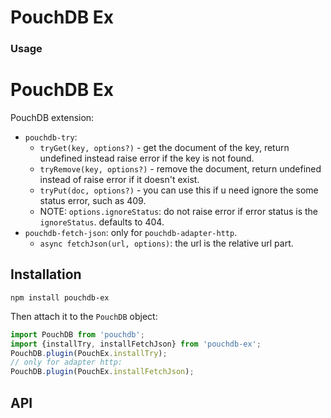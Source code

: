 # PouchDB Ex

### Usage

PouchDB Ex
=====



PouchDB extension:

* `pouchdb-try`:
  * `tryGet(key, options?)` - get the document of the key, return undefined instead raise error if the key is not found.
  * `tryRemove(key, options?)` - remove the document, return undefined instead of raise error if it doesn't exist.
  * `tryPut(doc, options?)` - you can use this if u need ignore the some status error, such as 409.
  * NOTE: `options.ignoreStatus`: do not raise error if error status is the `ignoreStatus`. defaults to 404.
* `pouchdb-fetch-json`: only for `pouchdb-adapter-http`.
  * `async fetchJson(url, options)`: the url is the relative url part.

Installation
------

```
npm install pouchdb-ex
```

Then attach it to the `PouchDB` object:

```js
import PouchDB from 'pouchdb';
import {installTry, installFetchJson} from 'pouchdb-ex';
PouchDB.plugin(PouchEx.installTry);
// only for adapter http:
PouchDB.plugin(PouchEx.installFetchJson);
```

API
--------


